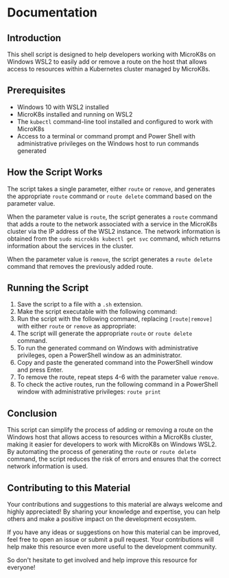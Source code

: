 # Documentation

## Introduction

This shell script is designed to help developers working with MicroK8s on Windows WSL2 to easily add or remove a route on the host that allows access to resources within a Kubernetes cluster managed by MicroK8s.

## Prerequisites

- Windows 10 with WSL2 installed
- MicroK8s installed and running on WSL2
- The `kubectl` command-line tool installed and configured to work with MicroK8s
- Access to a terminal or command prompt and Power Shell with administrative privileges on the Windows host to run commands generated

## How the Script Works

The script takes a single parameter, either `route` or `remove`, and generates the appropriate `route` command or `route delete` command based on the parameter value.

When the parameter value is `route`, the script generates a `route` command that adds a route to the network associated with a service in the MicroK8s cluster via the IP address of the WSL2 instance. The network information is obtained from the `sudo microk8s kubectl get svc` command, which returns information about the services in the cluster.

When the parameter value is `remove`, the script generates a `route delete` command that removes the previously added route.

## Running the Script

1. Save the script to a file with a `.sh` extension.
2. Make the script executable with the following command:
3. Run the script with the following command, replacing `[route|remove]` with either `route` or `remove` as appropriate:
4. The script will generate the appropriate `route` or `route delete` command.
5. To run the generated command on Windows with administrative privileges, open a PowerShell window as an administrator.
6. Copy and paste the generated command into the PowerShell window and press Enter.
7. To remove the route, repeat steps 4-6 with the parameter value `remove`.
8. To check the active routes, run the following command in a PowerShell window with administrative privileges: `route print`

## Conclusion

This script can simplify the process of adding or removing a route on the Windows host that allows access to resources within a MicroK8s cluster, making it easier for developers to work with MicroK8s on Windows WSL2. By automating the process of generating the `route` or `route delete` command, the script reduces the risk of errors and ensures that the correct network information is used.

## Contributing to this Material

Your contributions and suggestions to this material are always welcome and highly appreciated! By sharing your knowledge and expertise, you can help others and make a positive impact on the development ecosystem.

If you have any ideas or suggestions on how this material can be improved, feel free to open an issue or submit a pull request. Your contributions will help make this resource even more useful to the development community.

So don't hesitate to get involved and help improve this resource for everyone!

